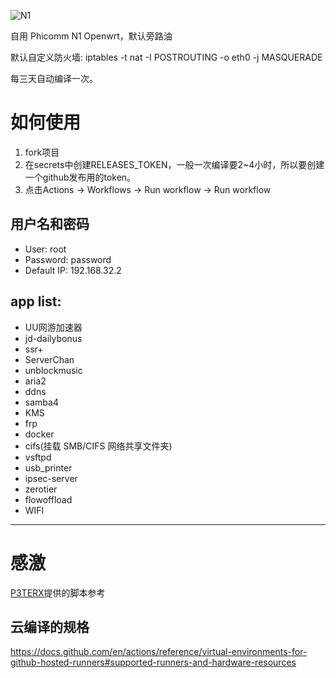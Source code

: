 ![N1](https://github.com/mingxiaoyu/N1Openwrt/workflows/N1/badge.svg)

自用 Phicomm N1 Openwrt，默认旁路油

默认自定义防火墙: iptables -t nat -I POSTROUTING -o eth0 -j MASQUERADE

每三天自动编译一次。

# 如何使用
1. fork项目
2. 在secrets中创建RELEASES_TOKEN，一般一次编译要2~4小时，所以要创建一个github发布用的token。
3. 点击Actions -> Workflows -> Run workflow -> Run workflow

## 用户名和密码
 * User: root
 * Password: password
 * Default IP: 192.168.32.2


## app list:
 * UU网游加速器
 * jd-dailybonus
 * ssr+
 * ServerChan
 * unblockmusic
 * aria2
 * ddns
 * samba4
 * KMS 
 * frp
 * docker
 * cifs(挂载 SMB/CIFS 网络共享文件夹)
 * vsftpd
 * usb_printer
 * ipsec-server
 * zerotier
 * flowoffload
 * WIFI
 
------
 # 感激 
 [P3TERX](https://github.com/P3TERX/Actions-OpenWrt)提供的脚本参考
 
 ## 云编译的规格
https://docs.github.com/en/actions/reference/virtual-environments-for-github-hosted-runners#supported-runners-and-hardware-resources


